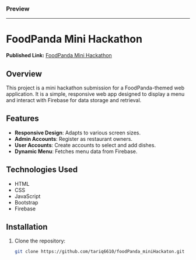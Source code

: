 
### Preview

---

# FoodPanda Mini Hackathon

**Published Link:** [FoodPanda Mini Hackathon](https://tariq6610.github.io/foodPanda_miniHackaton/)

## Overview

This project is a mini hackathon submission for a FoodPanda-themed web application. It is a simple, responsive web app designed to display a menu and interact with Firebase for data storage and retrieval.

## Features

- **Responsive Design**: Adapts to various screen sizes.
- **Admin Accounts**: Register as restaurant owners.
- **User Accounts**: Create accounts to select and add dishes.
- **Dynamic Menu**: Fetches menu data from Firebase.

## Technologies Used

- HTML
- CSS
- JavaScript
- Bootstrap
- Firebase

## Installation

1. Clone the repository:
   ```bash
   git clone https://github.com/tariq6610/foodPanda_miniHackaton.git
